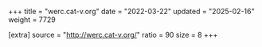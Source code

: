 +++
title = "werc.cat-v.org"
date = "2022-03-22"
updated = "2025-02-16"
weight = 7729

[extra]
source = "http://werc.cat-v.org/"
ratio = 90
size = 8
+++
